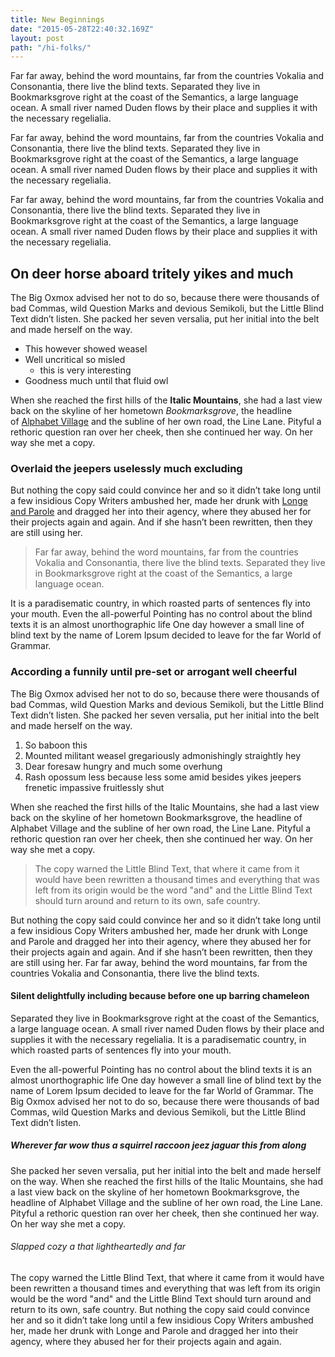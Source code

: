 ```yaml
---
title: New Beginnings
date: "2015-05-28T22:40:32.169Z"
layout: post
path: "/hi-folks/"
---
```


Far far away, behind the word mountains, far from the countries Vokalia
and Consonantia, there live the blind texts. Separated they live in
Bookmarksgrove right at the coast of the Semantics, a large language
ocean. A small river named Duden flows by their place and supplies it
with the necessary regelialia.

Far far away, behind the word mountains, far from the countries Vokalia
and Consonantia, there live the blind texts. Separated they live in
Bookmarksgrove right at the coast of the Semantics, a large language
ocean. A small river named Duden flows by their place and supplies it
with the necessary regelialia.

Far far away, behind the word mountains, far from the countries Vokalia
and Consonantia, there live the blind texts. Separated they live in
Bookmarksgrove right at the coast of the Semantics, a large language
ocean. A small river named Duden flows by their place and supplies it
with the necessary regelialia.

## On deer horse aboard tritely yikes and much

The Big Oxmox advised her not to do so, because there were thousands of
bad Commas, wild Question Marks and devious Semikoli, but the Little
Blind Text didn’t listen. She packed her seven versalia, put her initial
into the belt and made herself on the way.

*   This however showed weasel
*   Well uncritical so misled
    *   this is very interesting
*   Goodness much until that fluid owl

When she reached the first hills of the **Italic Mountains**, she
had a last view back on the skyline of her
hometown _Bookmarksgrove_, the headline of [Alphabet
Village](http://google.com) and the subline of her own road, the
Line Lane. Pityful a rethoric question ran over her cheek, then she
continued her way. On her way she met a copy.

### Overlaid the jeepers uselessly much excluding

But nothing the copy said could convince her and so it didn’t take
long until a few insidious Copy Writers ambushed her, made her drunk
with [Longe and Parole](http://google.com) and dragged her into
their agency, where they abused her for their projects again and
again. And if she hasn’t been rewritten, then they are still using
her.

> Far far away, behind the word mountains, far from the countries
> Vokalia and Consonantia, there live the blind texts. Separated
> they live in Bookmarksgrove right at the coast of the Semantics, a
> large language ocean. 

It is a paradisematic country, in which roasted parts of sentences
fly into your mouth. Even the all-powerful Pointing has no control
about the blind texts it is an almost unorthographic life One day
however a small line of blind text by the name of Lorem Ipsum
decided to leave for the far World of Grammar.

### According a funnily until pre-set or arrogant well cheerful

The Big Oxmox advised her not to do so, because there were thousands
of bad Commas, wild Question Marks and devious Semikoli, but the
Little Blind Text didn’t listen. She packed her seven versalia, put
her initial into the belt and made herself on the way.

1.  So baboon this
2.  Mounted militant weasel gregariously admonishingly straightly hey
3.  Dear foresaw hungry and much some overhung
4.  Rash opossum less because less some amid besides yikes jeepers frenetic impassive fruitlessly shut

When she reached the first hills of the Italic Mountains, she had a
last view back on the skyline of her hometown Bookmarksgrove, the
headline of Alphabet Village and the subline of her own road, the
Line Lane. Pityful a rethoric question ran over her cheek, then she
continued her way. On her way she met a copy.

> The copy warned the Little Blind Text, that where it came from it
> would have been rewritten a thousand times and everything that was
> left from its origin would be the word "and" and the Little Blind
> Text should turn around and return to its own, safe country.

But nothing the copy said could convince her and so it didn’t take
long until a few insidious Copy Writers ambushed her, made her drunk
with Longe and Parole and dragged her into their agency, where they
abused her for their projects again and again. And if she hasn’t
been rewritten, then they are still using her. Far far away, behind
the word mountains, far from the countries Vokalia and Consonantia,
there live the blind texts.

#### Silent delightfully including because before one up barring chameleon

Separated they live in Bookmarksgrove right at the coast of the
Semantics, a large language ocean. A small river named Duden flows
by their place and supplies it with the necessary regelialia. It is
a paradisematic country, in which roasted parts of sentences fly
into your mouth.

Even the all-powerful Pointing has no control about the blind texts
it is an almost unorthographic life One day however a small line of
blind text by the name of Lorem Ipsum decided to leave for the far
World of Grammar. The Big Oxmox advised her not to do so, because
there were thousands of bad Commas, wild Question Marks and devious
Semikoli, but the Little Blind Text didn’t listen.

##### Wherever far wow thus a squirrel raccoon jeez jaguar this from along

She packed her seven versalia, put her initial into the belt and
made herself on the way. When she reached the first hills of the
Italic Mountains, she had a last view back on the skyline of her
hometown Bookmarksgrove, the headline of Alphabet Village and the
subline of her own road, the Line Lane. Pityful a rethoric question
ran over her cheek, then she continued her way. On her way she met a
copy.

###### Slapped cozy a that lightheartedly and far

The copy warned the Little Blind Text, that where it came from it
would have been rewritten a thousand times and everything that was
left from its origin would be the word "and" and the Little Blind
Text should turn around and return to its own, safe country. But
nothing the copy said could convince her and so it didn’t take long
until a few insidious Copy Writers ambushed her, made her drunk with
Longe and Parole and dragged her into their agency, where they
abused her for their projects again and again.
